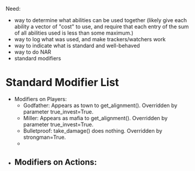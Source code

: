 Need:

- way to determine what abilities can be used together (likely give each ability a vector of "cost" to use, and require that each entry of the sum of all abilities used is less than some maximum.)
- way to log what was used, and make trackers/watchers work
- way to indicate what is standard and well-behaved
- way to do NAR
- standard modifiers


# Standard Modifier List
- Modifiers on Players:
  - Godfather: Appears as town to get_alignment(). Overridden by parameter true_invest=True.
  - Miller: Appears as mafia to get_alignment().
  Overridden by parameter true_invest=True.
  - Bulletproof: take_damage() does nothing. Overridden by strongman=True.
  - 
- Modifiers on Actions:
  - 